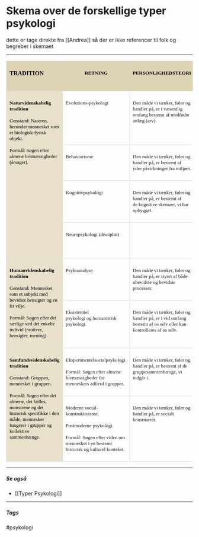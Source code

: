 # Skema over de forskellige typer psykologi

dette er tage direkte fra [[Andrea]] så der er ikke referencer til folk og begreber i skemaet

---

<table class=MsoNormalTable border=0 cellspacing=0 cellpadding=0
 style='border-collapse:collapse;mso-yfti-tbllook:1184'>
 <thead>
  <tr style='mso-yfti-irow:0;mso-yfti-firstrow:yes'>
   <td valign=top style='border:solid #DBDBDB 1.0pt;mso-border-alt:solid #DBDBDB .75pt;
   background:#DFD3B6;padding:6.0pt 6.0pt 6.0pt 6.0pt'>
   <p class=MsoNormal><b><span style='font-size:12.0pt;font-family:"Times New Roman",serif;
   mso-fareast-font-family:"Times New Roman";color:black;mso-fareast-language:DA'>TRADITION<o:p></o:p></span></b></p>
   </td>
   <td valign=top style='border:solid #DBDBDB 1.0pt;border-left:none;
   mso-border-left-alt:solid #DBDBDB .75pt;mso-border-alt:solid #DBDBDB .75pt;
   background:#DFD3B6;padding:6.0pt 6.0pt 6.0pt 6.0pt'>
   <p class=MsoNormal align=center style='text-align:center'><b><span
   style='font-size:10.0pt;font-family:"Times New Roman",serif;mso-fareast-font-family:
   "Times New Roman";color:black;mso-color-alt:windowtext;mso-fareast-language:
   DA'>RETNING</span></b><b><span style='font-size:10.0pt;font-family:"Times New Roman",serif;
   mso-fareast-font-family:"Times New Roman";mso-fareast-language:DA'><o:p></o:p></span></b></p>
   </td>
   <td valign=top style='border:solid #DBDBDB 1.0pt;border-left:none;
   mso-border-left-alt:solid #DBDBDB .75pt;mso-border-alt:solid #DBDBDB .75pt;
   background:#DFD3B6;padding:6.0pt 6.0pt 6.0pt 6.0pt'>
   <p class=MsoNormal align=center style='text-align:center'><b><span
   style='font-size:10.0pt;font-family:"Times New Roman",serif;mso-fareast-font-family:
   "Times New Roman";color:black;mso-color-alt:windowtext;mso-fareast-language:
   DA'>PERSONLIGHEDSTEORI</span></b><b><span style='font-size:10.0pt;
   font-family:"Times New Roman",serif;mso-fareast-font-family:"Times New Roman";
   mso-fareast-language:DA'><o:p></o:p></span></b></p>
   </td>
   <td valign=top style='border:solid #DBDBDB 1.0pt;border-left:none;
   mso-border-left-alt:solid #DBDBDB .75pt;mso-border-alt:solid #DBDBDB .75pt;
   background:#DFD3B6;padding:6.0pt 6.0pt 6.0pt 6.0pt'>
   <p class=MsoNormal align=center style='text-align:center'><b><span
   style='font-size:10.0pt;font-family:"Times New Roman",serif;mso-fareast-font-family:
   "Times New Roman";color:black;mso-color-alt:windowtext;mso-fareast-language:
   DA'>FOKUS</span></b><b><span style='font-size:10.0pt;font-family:"Times New Roman",serif;
   mso-fareast-font-family:"Times New Roman";mso-fareast-language:DA'><o:p></o:p></span></b></p>
   </td>
   <td valign=top style='border:solid #DBDBDB 1.0pt;border-left:none;
   mso-border-left-alt:solid #DBDBDB .75pt;mso-border-alt:solid #DBDBDB .75pt;
   background:#DFD3B6;padding:6.0pt 6.0pt 6.0pt 6.0pt'>
   <p class=MsoNormal align=center style='text-align:center'><b><span
   style='font-size:10.0pt;font-family:"Times New Roman",serif;mso-fareast-font-family:
   "Times New Roman";color:black;mso-color-alt:windowtext;mso-fareast-language:
   DA'>REPRÆSEN-TANTER</span></b><b><span style='font-size:10.0pt;font-family:
   "Times New Roman",serif;mso-fareast-font-family:"Times New Roman";
   mso-fareast-language:DA'><o:p></o:p></span></b></p>
   </td>
  </tr>
 </thead>
 <tr style='mso-yfti-irow:1'>
  <td rowspan=4 valign=top style='border:solid #DBDBDB 1.0pt;border-top:none;
  mso-border-top-alt:solid #DBDBDB .75pt;mso-border-alt:solid #DBDBDB .75pt;
  background:#E8E0CB;padding:6.0pt 6.0pt 6.0pt 6.0pt'>
  <p class=MsoNormal><b><span style='font-size:10.0pt;font-family:"Times New Roman",serif;
  mso-fareast-font-family:"Times New Roman";color:black;mso-color-alt:windowtext;
  mso-fareast-language:DA'>Naturvidenskabelig tradition</span></b><span
  style='font-size:10.0pt;font-family:"Times New Roman",serif;mso-fareast-font-family:
  "Times New Roman";mso-fareast-language:DA'><o:p></o:p></span></p>
  <p class=MsoNormal style='margin-top:6.0pt'><span style='font-size:10.0pt;
  font-family:"Times New Roman",serif;mso-fareast-font-family:"Times New Roman";
  color:black;mso-color-alt:windowtext;mso-fareast-language:DA'>Genstand:<b>&nbsp;</b>Naturen,
  herunder mennesket som et biologisk-fysisk objekt.</span><span
  style='font-size:10.0pt;font-family:"Times New Roman",serif;mso-fareast-font-family:
  "Times New Roman";mso-fareast-language:DA'><o:p></o:p></span></p>
  <p class=MsoNormal style='margin-top:6.0pt'><span style='font-size:10.0pt;
  font-family:"Times New Roman",serif;mso-fareast-font-family:"Times New Roman";
  color:black;mso-color-alt:windowtext;mso-fareast-language:DA'>Formål:<b>&nbsp;</b>Søgen
  efter almene lovmæssigheder (årsager).</span><span style='font-size:10.0pt;
  font-family:"Times New Roman",serif;mso-fareast-font-family:"Times New Roman";
  mso-fareast-language:DA'><o:p></o:p></span></p>
  </td>
  <td valign=top style='border-top:none;border-left:none;border-bottom:solid #DBDBDB 1.0pt;
  border-right:solid #DBDBDB 1.0pt;mso-border-top-alt:solid #DBDBDB .75pt;
  mso-border-left-alt:solid #DBDBDB .75pt;mso-border-alt:solid #DBDBDB .75pt;
  padding:6.0pt 6.0pt 6.0pt 6.0pt'>
  <p class=MsoNormal><span style='font-size:10.0pt;font-family:"Times New Roman",serif;
  mso-fareast-font-family:"Times New Roman";mso-fareast-language:DA'>Evolutions-psykologi<o:p></o:p></span></p>
  </td>
  <td valign=top style='border-top:none;border-left:none;border-bottom:solid #DBDBDB 1.0pt;
  border-right:solid #DBDBDB 1.0pt;mso-border-top-alt:solid #DBDBDB .75pt;
  mso-border-left-alt:solid #DBDBDB .75pt;mso-border-alt:solid #DBDBDB .75pt;
  padding:6.0pt 6.0pt 6.0pt 6.0pt'>
  <p class=MsoNormal><span style='font-size:10.0pt;font-family:"Times New Roman",serif;
  mso-fareast-font-family:"Times New Roman";mso-fareast-language:DA'>Den måde
  vi tænker, føler og handler på, er i væsentlig omfang bestemt af medfødte
  anlæg (arv).<o:p></o:p></span></p>
  </td>
  <td valign=top style='border-top:none;border-left:none;border-bottom:solid #DBDBDB 1.0pt;
  border-right:solid #DBDBDB 1.0pt;mso-border-top-alt:solid #DBDBDB .75pt;
  mso-border-left-alt:solid #DBDBDB .75pt;mso-border-alt:solid #DBDBDB .75pt;
  padding:6.0pt 6.0pt 6.0pt 6.0pt'>
  <p class=MsoNormal><span style='font-size:10.0pt;font-family:"Times New Roman",serif;
  mso-fareast-font-family:"Times New Roman";mso-fareast-language:DA'>Fokus på
  gener, instinkter og medfødte psykologiske mekanismer.<o:p></o:p></span></p>
  </td>
  <td valign=top style='border-top:none;border-left:none;border-bottom:solid #DBDBDB 1.0pt;
  border-right:solid #DBDBDB 1.0pt;mso-border-top-alt:solid #DBDBDB .75pt;
  mso-border-left-alt:solid #DBDBDB .75pt;mso-border-alt:solid #DBDBDB .75pt;
  padding:6.0pt 6.0pt 6.0pt 6.0pt'>
  <p class=MsoNormal><span style='font-size:10.0pt;font-family:"Times New Roman",serif;
  mso-fareast-font-family:"Times New Roman";mso-fareast-language:DA'>Darwin,
  Lorenz,&nbsp;Bowlby, Buss, Leda Cosmides, John Tooby, Steven Pinker<o:p></o:p></span></p>
  </td>
 </tr>
 <tr style='mso-yfti-irow:2'>
  <td valign=top style='border-top:none;border-left:none;border-bottom:solid #DBDBDB 1.0pt;
  border-right:solid #DBDBDB 1.0pt;mso-border-top-alt:solid #DBDBDB .75pt;
  mso-border-left-alt:solid #DBDBDB .75pt;mso-border-alt:solid #DBDBDB .75pt;
  padding:6.0pt 6.0pt 6.0pt 6.0pt'>
  <p class=MsoNormal><span style='font-size:10.0pt;font-family:"Times New Roman",serif;
  mso-fareast-font-family:"Times New Roman";mso-fareast-language:DA'>Behaviorisme<o:p></o:p></span></p>
  </td>
  <td valign=top style='border-top:none;border-left:none;border-bottom:solid #DBDBDB 1.0pt;
  border-right:solid #DBDBDB 1.0pt;mso-border-top-alt:solid #DBDBDB .75pt;
  mso-border-left-alt:solid #DBDBDB .75pt;mso-border-alt:solid #DBDBDB .75pt;
  padding:6.0pt 6.0pt 6.0pt 6.0pt'>
  <p class=MsoNormal><span style='font-size:10.0pt;font-family:"Times New Roman",serif;
  mso-fareast-font-family:"Times New Roman";mso-fareast-language:DA'>Den måde
  vi tænker, føler og handler på, er bestemt af ydre påvirkninger fra miljøet.<o:p></o:p></span></p>
  </td>
  <td valign=top style='border-top:none;border-left:none;border-bottom:solid #DBDBDB 1.0pt;
  border-right:solid #DBDBDB 1.0pt;mso-border-top-alt:solid #DBDBDB .75pt;
  mso-border-left-alt:solid #DBDBDB .75pt;mso-border-alt:solid #DBDBDB .75pt;
  padding:6.0pt 6.0pt 6.0pt 6.0pt'>
  <p class=MsoNormal><span style='font-size:10.0pt;font-family:"Times New Roman",serif;
  mso-fareast-font-family:"Times New Roman";mso-fareast-language:DA'>Fokus
  på&nbsp;indlæring&nbsp;og betingninger.<o:p></o:p></span></p>
  </td>
  <td valign=top style='border-top:none;border-left:none;border-bottom:solid #DBDBDB 1.0pt;
  border-right:solid #DBDBDB 1.0pt;mso-border-top-alt:solid #DBDBDB .75pt;
  mso-border-left-alt:solid #DBDBDB .75pt;mso-border-alt:solid #DBDBDB .75pt;
  padding:6.0pt 6.0pt 6.0pt 6.0pt'>
  <p class=MsoNormal><span style='font-size:10.0pt;font-family:"Times New Roman",serif;
  mso-fareast-font-family:"Times New Roman";mso-fareast-language:DA'>Watson,&nbsp;Skinner,
  Bandura<o:p></o:p></span></p>
  </td>
 </tr>
 <tr style='mso-yfti-irow:3'>
  <td valign=top style='border-top:none;border-left:none;border-bottom:solid #DBDBDB 1.0pt;
  border-right:solid #DBDBDB 1.0pt;mso-border-top-alt:solid #DBDBDB .75pt;
  mso-border-left-alt:solid #DBDBDB .75pt;mso-border-alt:solid #DBDBDB .75pt;
  padding:6.0pt 6.0pt 6.0pt 6.0pt'>
  <p class=MsoNormal><span style='font-size:10.0pt;font-family:"Times New Roman",serif;
  mso-fareast-font-family:"Times New Roman";mso-fareast-language:DA'>Kognitivpsykologi<o:p></o:p></span></p>
  </td>
  <td valign=top style='border-top:none;border-left:none;border-bottom:solid #DBDBDB 1.0pt;
  border-right:solid #DBDBDB 1.0pt;mso-border-top-alt:solid #DBDBDB .75pt;
  mso-border-left-alt:solid #DBDBDB .75pt;mso-border-alt:solid #DBDBDB .75pt;
  padding:6.0pt 6.0pt 6.0pt 6.0pt'>
  <p class=MsoNormal><span style='font-size:10.0pt;font-family:"Times New Roman",serif;
  mso-fareast-font-family:"Times New Roman";mso-fareast-language:DA'>Den måde
  vi tænker, føler og handler på, er bestemt af de&nbsp;kognitive skemaer, vi
  har opbygget.<o:p></o:p></span></p>
  </td>
  <td valign=top style='border-top:none;border-left:none;border-bottom:solid #DBDBDB 1.0pt;
  border-right:solid #DBDBDB 1.0pt;mso-border-top-alt:solid #DBDBDB .75pt;
  mso-border-left-alt:solid #DBDBDB .75pt;mso-border-alt:solid #DBDBDB .75pt;
  padding:6.0pt 6.0pt 6.0pt 6.0pt'>
  <p class=MsoNormal><span style='font-size:10.0pt;font-family:"Times New Roman",serif;
  mso-fareast-font-family:"Times New Roman";mso-fareast-language:DA'>Fokus
  på&nbsp;perception, hukommelse, tænkning og sprog.<o:p></o:p></span></p>
  </td>
  <td valign=top style='border-top:none;border-left:none;border-bottom:solid #DBDBDB 1.0pt;
  border-right:solid #DBDBDB 1.0pt;mso-border-top-alt:solid #DBDBDB .75pt;
  mso-border-left-alt:solid #DBDBDB .75pt;mso-border-alt:solid #DBDBDB .75pt;
  padding:6.0pt 6.0pt 6.0pt 6.0pt'>
  <p class=MsoNormal><span style='font-size:10.0pt;font-family:"Times New Roman",serif;
  mso-fareast-font-family:"Times New Roman";mso-fareast-language:DA'>Ebbinghaus,
  Bartlett, Wertheimer,&nbsp;Piaget<o:p></o:p></span></p>
  </td>
 </tr>
 <tr style='mso-yfti-irow:4'>
  <td valign=top style='border-top:none;border-left:none;border-bottom:solid #DBDBDB 1.0pt;
  border-right:solid #DBDBDB 1.0pt;mso-border-top-alt:solid #DBDBDB .75pt;
  mso-border-left-alt:solid #DBDBDB .75pt;mso-border-alt:solid #DBDBDB .75pt;
  padding:6.0pt 6.0pt 6.0pt 6.0pt'>
  <p class=MsoNormal><span style='font-size:10.0pt;font-family:"Times New Roman",serif;
  mso-fareast-font-family:"Times New Roman";mso-fareast-language:DA'>Neuropsykologi
  (disciplin)<o:p></o:p></span></p>
  </td>
  <td valign=top style='border-top:none;border-left:none;border-bottom:solid #DBDBDB 1.0pt;
  border-right:solid #DBDBDB 1.0pt;mso-border-top-alt:solid #DBDBDB .75pt;
  mso-border-left-alt:solid #DBDBDB .75pt;mso-border-alt:solid #DBDBDB .75pt;
  padding:6.0pt 6.0pt 6.0pt 6.0pt'></td>
  <td valign=top style='border-top:none;border-left:none;border-bottom:solid #DBDBDB 1.0pt;
  border-right:solid #DBDBDB 1.0pt;mso-border-top-alt:solid #DBDBDB .75pt;
  mso-border-left-alt:solid #DBDBDB .75pt;mso-border-alt:solid #DBDBDB .75pt;
  padding:6.0pt 6.0pt 6.0pt 6.0pt'>
  <p class=MsoNormal><span style='font-size:10.0pt;font-family:"Times New Roman",serif;
  mso-fareast-font-family:"Times New Roman";mso-fareast-language:DA'>Fokus
  på&nbsp;neuroner, synapser, hjernecentre og neurotransmittere<o:p></o:p></span></p>
  </td>
  <td valign=top style='border-top:none;border-left:none;border-bottom:solid #DBDBDB 1.0pt;
  border-right:solid #DBDBDB 1.0pt;mso-border-top-alt:solid #DBDBDB .75pt;
  mso-border-left-alt:solid #DBDBDB .75pt;mso-border-alt:solid #DBDBDB .75pt;
  padding:6.0pt 6.0pt 6.0pt 6.0pt'>
  <p class=MsoNormal><span style='font-size:10.0pt;font-family:"Times New Roman",serif;
  mso-fareast-font-family:"Times New Roman";mso-fareast-language:DA'>Broca,
  Hebb, MacLean,LeDoux, Damasio<o:p></o:p></span></p>
  </td>
 </tr>
 <tr style='mso-yfti-irow:5'>
  <td rowspan=2 valign=top style='border:solid #DBDBDB 1.0pt;border-top:none;
  mso-border-top-alt:solid #DBDBDB .75pt;mso-border-alt:solid #DBDBDB .75pt;
  background:#E8E0CB;padding:6.0pt 6.0pt 6.0pt 6.0pt'>
  <p class=MsoNormal><b><span style='font-size:10.0pt;font-family:"Times New Roman",serif;
  mso-fareast-font-family:"Times New Roman";color:black;mso-color-alt:windowtext;
  mso-fareast-language:DA'>Humanvidenskabelig tradition</span></b><span
  style='font-size:10.0pt;font-family:"Times New Roman",serif;mso-fareast-font-family:
  "Times New Roman";mso-fareast-language:DA'><o:p></o:p></span></p>
  <p class=MsoNormal style='margin-top:6.0pt'><span style='font-size:10.0pt;
  font-family:"Times New Roman",serif;mso-fareast-font-family:"Times New Roman";
  color:black;mso-color-alt:windowtext;mso-fareast-language:DA'>Genstand:<b>&nbsp;</b>Mennesket
  som et subjekt med bevidste hensigter og en fri&nbsp;vilje.</span><span
  style='font-size:10.0pt;font-family:"Times New Roman",serif;mso-fareast-font-family:
  "Times New Roman";mso-fareast-language:DA'><o:p></o:p></span></p>
  <p class=MsoNormal style='margin-top:6.0pt'><span style='font-size:10.0pt;
  font-family:"Times New Roman",serif;mso-fareast-font-family:"Times New Roman";
  color:black;mso-color-alt:windowtext;mso-fareast-language:DA'>Formål:<b>&nbsp;</b>Søgen
  efter det særlige ved det enkelte individ (motiver, hensigter, mening).</span><span
  style='font-size:10.0pt;font-family:"Times New Roman",serif;mso-fareast-font-family:
  "Times New Roman";mso-fareast-language:DA'><o:p></o:p></span></p>
  </td>
  <td valign=top style='border-top:none;border-left:none;border-bottom:solid #DBDBDB 1.0pt;
  border-right:solid #DBDBDB 1.0pt;mso-border-top-alt:solid #DBDBDB .75pt;
  mso-border-left-alt:solid #DBDBDB .75pt;mso-border-alt:solid #DBDBDB .75pt;
  padding:6.0pt 6.0pt 6.0pt 6.0pt'>
  <p class=MsoNormal><span style='font-size:10.0pt;font-family:"Times New Roman",serif;
  mso-fareast-font-family:"Times New Roman";mso-fareast-language:DA'>Psykoanalyse<o:p></o:p></span></p>
  </td>
  <td valign=top style='border-top:none;border-left:none;border-bottom:solid #DBDBDB 1.0pt;
  border-right:solid #DBDBDB 1.0pt;mso-border-top-alt:solid #DBDBDB .75pt;
  mso-border-left-alt:solid #DBDBDB .75pt;mso-border-alt:solid #DBDBDB .75pt;
  padding:6.0pt 6.0pt 6.0pt 6.0pt'>
  <p class=MsoNormal><span style='font-size:10.0pt;font-family:"Times New Roman",serif;
  mso-fareast-font-family:"Times New Roman";mso-fareast-language:DA'>Den måde
  vi tænker, føler og handler på, er styret af både ubevidste og bevidste
  processer.<o:p></o:p></span></p>
  </td>
  <td valign=top style='border-top:none;border-left:none;border-bottom:solid #DBDBDB 1.0pt;
  border-right:solid #DBDBDB 1.0pt;mso-border-top-alt:solid #DBDBDB .75pt;
  mso-border-left-alt:solid #DBDBDB .75pt;mso-border-alt:solid #DBDBDB .75pt;
  padding:6.0pt 6.0pt 6.0pt 6.0pt'>
  <p class=MsoNormal><span style='font-size:10.0pt;font-family:"Times New Roman",serif;
  mso-fareast-font-family:"Times New Roman";mso-fareast-language:DA'>Fokus
  på&nbsp;drifter,&nbsp;fortrængningerog psykiske konflikter.<o:p></o:p></span></p>
  </td>
  <td valign=top style='border-top:none;border-left:none;border-bottom:solid #DBDBDB 1.0pt;
  border-right:solid #DBDBDB 1.0pt;mso-border-top-alt:solid #DBDBDB .75pt;
  mso-border-left-alt:solid #DBDBDB .75pt;mso-border-alt:solid #DBDBDB .75pt;
  padding:6.0pt 6.0pt 6.0pt 6.0pt'>
  <p class=MsoNormal><span style='font-size:10.0pt;font-family:"Times New Roman",serif;
  mso-fareast-font-family:"Times New Roman";mso-fareast-language:DA'>Freud,
  Erikson,&nbsp;Mahler, Bowlby, Stern<o:p></o:p></span></p>
  </td>
 </tr>
 <tr style='mso-yfti-irow:6'>
  <td valign=top style='border-top:none;border-left:none;border-bottom:solid #DBDBDB 1.0pt;
  border-right:solid #DBDBDB 1.0pt;mso-border-top-alt:solid #DBDBDB .75pt;
  mso-border-left-alt:solid #DBDBDB .75pt;mso-border-alt:solid #DBDBDB .75pt;
  padding:6.0pt 6.0pt 6.0pt 6.0pt'>
  <p class=MsoNormal><span style='font-size:10.0pt;font-family:"Times New Roman",serif;
  mso-fareast-font-family:"Times New Roman";mso-fareast-language:DA'>Eksistentiel
  psykologi&nbsp;og&nbsp;humanistisk psykologi.<o:p></o:p></span></p>
  </td>
  <td valign=top style='border-top:none;border-left:none;border-bottom:solid #DBDBDB 1.0pt;
  border-right:solid #DBDBDB 1.0pt;mso-border-top-alt:solid #DBDBDB .75pt;
  mso-border-left-alt:solid #DBDBDB .75pt;mso-border-alt:solid #DBDBDB .75pt;
  padding:6.0pt 6.0pt 6.0pt 6.0pt'>
  <p class=MsoNormal><span style='font-size:10.0pt;font-family:"Times New Roman",serif;
  mso-fareast-font-family:"Times New Roman";mso-fareast-language:DA'>Den måde
  vi tænker, føler og handler på, er i vid omfang bestemt af os selv eller kan
  kontrolleres af os selv.<o:p></o:p></span></p>
  </td>
  <td valign=top style='border-top:none;border-left:none;border-bottom:solid #DBDBDB 1.0pt;
  border-right:solid #DBDBDB 1.0pt;mso-border-top-alt:solid #DBDBDB .75pt;
  mso-border-left-alt:solid #DBDBDB .75pt;mso-border-alt:solid #DBDBDB .75pt;
  padding:6.0pt 6.0pt 6.0pt 6.0pt'>
  <p class=MsoNormal><span style='font-size:10.0pt;font-family:"Times New Roman",serif;
  mso-fareast-font-family:"Times New Roman";mso-fareast-language:DA'>Fokus
  på&nbsp;bevidsthed,&nbsp;frihed, valg og ansvar.<o:p></o:p></span></p>
  </td>
  <td valign=top style='border-top:none;border-left:none;border-bottom:solid #DBDBDB 1.0pt;
  border-right:solid #DBDBDB 1.0pt;mso-border-top-alt:solid #DBDBDB .75pt;
  mso-border-left-alt:solid #DBDBDB .75pt;mso-border-alt:solid #DBDBDB .75pt;
  padding:6.0pt 6.0pt 6.0pt 6.0pt'>
  <p class=MsoNormal><span style='font-size:10.0pt;font-family:"Times New Roman",serif;
  mso-fareast-font-family:"Times New Roman";mso-fareast-language:DA'>Kierkegaard,
  Sartre, Frankl,&nbsp;Buber, Maslow, Rogers, May<o:p></o:p></span></p>
  </td>
 </tr>
 <tr style='mso-yfti-irow:7'>
  <td rowspan=2 valign=top style='border:solid #DBDBDB 1.0pt;border-top:none;
  mso-border-top-alt:solid #DBDBDB .75pt;mso-border-alt:solid #DBDBDB .75pt;
  background:#E8E0CB;padding:6.0pt 6.0pt 6.0pt 6.0pt'>
  <p class=MsoNormal><b><span style='font-size:10.0pt;font-family:"Times New Roman",serif;
  mso-fareast-font-family:"Times New Roman";color:black;mso-color-alt:windowtext;
  mso-fareast-language:DA'>Samfundsvidenskabelig tradition</span></b><span
  style='font-size:10.0pt;font-family:"Times New Roman",serif;mso-fareast-font-family:
  "Times New Roman";mso-fareast-language:DA'><o:p></o:p></span></p>
  <p class=MsoNormal style='margin-top:6.0pt'><span style='font-size:10.0pt;
  font-family:"Times New Roman",serif;mso-fareast-font-family:"Times New Roman";
  color:black;mso-color-alt:windowtext;mso-fareast-language:DA'>Genstand:<b>&nbsp;</b>Gruppen,
  mennesket i gruppen.</span><span style='font-size:10.0pt;font-family:"Times New Roman",serif;
  mso-fareast-font-family:"Times New Roman";mso-fareast-language:DA'><o:p></o:p></span></p>
  <p class=MsoNormal style='margin-top:6.0pt'><span style='font-size:10.0pt;
  font-family:"Times New Roman",serif;mso-fareast-font-family:"Times New Roman";
  color:black;mso-color-alt:windowtext;mso-fareast-language:DA'>Formål:<b>&nbsp;</b>Søgen
  efter det almene, det fælles, mønstrene og det historisk specifikke i den
  måde, mennesker fungerer i grupper og kollektive sammenhænge.</span><span
  style='font-size:10.0pt;font-family:"Times New Roman",serif;mso-fareast-font-family:
  "Times New Roman";mso-fareast-language:DA'><o:p></o:p></span></p>
  </td>
  <td valign=top style='border-top:none;border-left:none;border-bottom:solid #DBDBDB 1.0pt;
  border-right:solid #DBDBDB 1.0pt;mso-border-top-alt:solid #DBDBDB .75pt;
  mso-border-left-alt:solid #DBDBDB .75pt;mso-border-alt:solid #DBDBDB .75pt;
  padding:6.0pt 6.0pt 6.0pt 6.0pt'>
  <p class=MsoNormal><span style='font-size:10.0pt;font-family:"Times New Roman",serif;
  mso-fareast-font-family:"Times New Roman";mso-fareast-language:DA'>Eksperimentelsocialpsykologi.<o:p></o:p></span></p>
  <p class=MsoNormal style='margin-top:6.0pt'><span style='font-size:10.0pt;
  font-family:"Times New Roman",serif;mso-fareast-font-family:"Times New Roman";
  mso-fareast-language:DA'>Formål: Søgen efter almene lovmæssigheder for
  menneskers adfærd i grupper.<o:p></o:p></span></p>
  </td>
  <td valign=top style='border-top:none;border-left:none;border-bottom:solid #DBDBDB 1.0pt;
  border-right:solid #DBDBDB 1.0pt;mso-border-top-alt:solid #DBDBDB .75pt;
  mso-border-left-alt:solid #DBDBDB .75pt;mso-border-alt:solid #DBDBDB .75pt;
  padding:6.0pt 6.0pt 6.0pt 6.0pt'>
  <p class=MsoNormal><span style='font-size:10.0pt;font-family:"Times New Roman",serif;
  mso-fareast-font-family:"Times New Roman";mso-fareast-language:DA'>Den måde
  vi tænker, føler og handler på, er bestemt af de gruppesammenhænge, vi indgår
  i.<o:p></o:p></span></p>
  </td>
  <td valign=top style='border-top:none;border-left:none;border-bottom:solid #DBDBDB 1.0pt;
  border-right:solid #DBDBDB 1.0pt;mso-border-top-alt:solid #DBDBDB .75pt;
  mso-border-left-alt:solid #DBDBDB .75pt;mso-border-alt:solid #DBDBDB .75pt;
  padding:6.0pt 6.0pt 6.0pt 6.0pt'>
  <p class=MsoNormal><span style='font-size:10.0pt;font-family:"Times New Roman",serif;
  mso-fareast-font-family:"Times New Roman";mso-fareast-language:DA'>Fokus på
  roller, status, holdninger, magt.<o:p></o:p></span></p>
  </td>
  <td valign=top style='border-top:none;border-left:none;border-bottom:solid #DBDBDB 1.0pt;
  border-right:solid #DBDBDB 1.0pt;mso-border-top-alt:solid #DBDBDB .75pt;
  mso-border-left-alt:solid #DBDBDB .75pt;mso-border-alt:solid #DBDBDB .75pt;
  padding:6.0pt 6.0pt 6.0pt 6.0pt'>
  <p class=MsoNormal><span style='font-size:10.0pt;font-family:"Times New Roman",serif;
  mso-fareast-font-family:"Times New Roman";mso-fareast-language:DA'>Sherif,
  Asch, Milgram, Festinger<o:p></o:p></span></p>
  </td>
 </tr>
 <tr style='mso-yfti-irow:8;mso-yfti-lastrow:yes'>
  <td valign=top style='border-top:none;border-left:none;border-bottom:solid #DBDBDB 1.0pt;
  border-right:solid #DBDBDB 1.0pt;mso-border-top-alt:solid #DBDBDB .75pt;
  mso-border-left-alt:solid #DBDBDB .75pt;mso-border-alt:solid #DBDBDB .75pt;
  padding:6.0pt 6.0pt 6.0pt 6.0pt'>
  <p class=MsoNormal><span style='font-size:10.0pt;font-family:"Times New Roman",serif;
  mso-fareast-font-family:"Times New Roman";mso-fareast-language:DA'>Moderne
  social-konstruktivisme.<o:p></o:p></span></p>
  <p class=MsoNormal style='margin-top:6.0pt'><span style='font-size:10.0pt;
  font-family:"Times New Roman",serif;mso-fareast-font-family:"Times New Roman";
  mso-fareast-language:DA'>Postmoderne psykologi.<o:p></o:p></span></p>
  <p class=MsoNormal style='margin-top:6.0pt'><span style='font-size:10.0pt;
  font-family:"Times New Roman",serif;mso-fareast-font-family:"Times New Roman";
  mso-fareast-language:DA'>Formål: Søgen efter viden om mennesket i en bestemt historisk
  og kulturel&nbsp;kontekst.<o:p></o:p></span></p>
  </td>
  <td valign=top style='border-top:none;border-left:none;border-bottom:solid #DBDBDB 1.0pt;
  border-right:solid #DBDBDB 1.0pt;mso-border-top-alt:solid #DBDBDB .75pt;
  mso-border-left-alt:solid #DBDBDB .75pt;mso-border-alt:solid #DBDBDB .75pt;
  padding:6.0pt 6.0pt 6.0pt 6.0pt'>
  <p class=MsoNormal><span style='font-size:10.0pt;font-family:"Times New Roman",serif;
  mso-fareast-font-family:"Times New Roman";mso-fareast-language:DA'>Den måde
  vi tænker, føler og handler på, er socialt konstrueret.<o:p></o:p></span></p>
  </td>
  <td valign=top style='border-top:none;border-left:none;border-bottom:solid #DBDBDB 1.0pt;
  border-right:solid #DBDBDB 1.0pt;mso-border-top-alt:solid #DBDBDB .75pt;
  mso-border-left-alt:solid #DBDBDB .75pt;mso-border-alt:solid #DBDBDB .75pt;
  padding:6.0pt 6.0pt 6.0pt 6.0pt'>
  <p class=MsoNormal><span style='font-size:10.0pt;font-family:"Times New Roman",serif;
  mso-fareast-font-family:"Times New Roman";mso-fareast-language:DA'>Fokus på
  kultur, historie, sprog og fortælling.<o:p></o:p></span></p>
  </td>
  <td valign=top style='border-top:none;border-left:none;border-bottom:solid #DBDBDB 1.0pt;
  border-right:solid #DBDBDB 1.0pt;mso-border-top-alt:solid #DBDBDB .75pt;
  mso-border-left-alt:solid #DBDBDB .75pt;mso-border-alt:solid #DBDBDB .75pt;
  padding:6.0pt 6.0pt 6.0pt 6.0pt'>
  <p class=MsoNormal><span style='font-size:10.0pt;font-family:"Times New Roman",serif;
  mso-fareast-font-family:"Times New Roman";mso-fareast-language:DA'>Giddens,&nbsp;Bourdieu,
  Dencik, Gergen, Butler<o:p></o:p></span></p>
  </td>
 </tr>
</table>



---
##### Se også
- [[Typer Psykologi]]


---
##### Tags
#psykologi
